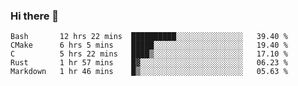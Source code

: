 ### Hi there 👋

<!--
**WShiBin/WShiBin** is a ✨ _special_ ✨ repository because its `README.md` (this file) appears on your GitHub profile.

Here are some ideas to get you started:

- 🔭 I’m currently working on ...
- 🌱 I’m currently learning ...
- 👯 I’m looking to collaborate on ...
- 🤔 I’m looking for help with ...
- 💬 Ask me about ...
- 📫 How to reach me: ...
- 😄 Pronouns: ...
- ⚡ Fun fact: ...
-->

<!--START_SECTION:waka-->
```text
Bash       12 hrs 22 mins  ██████████░░░░░░░░░░░░░░░   39.40 % 
CMake      6 hrs 5 mins    █████░░░░░░░░░░░░░░░░░░░░   19.40 % 
C          5 hrs 22 mins   ████▒░░░░░░░░░░░░░░░░░░░░   17.10 % 
Rust       1 hr 57 mins    █▓░░░░░░░░░░░░░░░░░░░░░░░   06.23 % 
Markdown   1 hr 46 mins    █▒░░░░░░░░░░░░░░░░░░░░░░░   05.63 % 
```
<!--END_SECTION:waka-->
